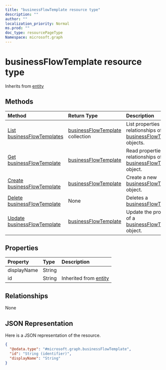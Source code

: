 ```yaml
---
title: "businessFlowTemplate resource type"
description: ""
author: ""
localization_priority: Normal
ms.prod: ""
doc_type: resourcePageType
Namespace: microsoft.graph
---
```



# businessFlowTemplate resource type




Inherits from [entity](../resources/entity.md)

## Methods
|Method|Return Type|Description|
|:---|:---|:---|
|[List businessFlowTemplates](../api/businessflowtemplate-list.md)|[businessFlowTemplate](../resources/businessFlowTemplate.md) collection|List properties and relationships of the [businessFlowTemplate](../resources/businessflowtemplate.md) objects.|
|[Get businessFlowTemplate](../api/businessflowtemplate-get.md)|[businessFlowTemplate](../resources/businessFlowTemplate.md)|Read properties and relationships of the [businessFlowTemplate](../resources/businessflowtemplate.md) object.|
|[Create businessFlowTemplate](../api/businessflowtemplate-post-businessflowtemplates.md)|[businessFlowTemplate](../resources/businessFlowTemplate.md)|Create a new [businessFlowTemplate](../resources/businessflowtemplate.md) object.|
|[Delete businessFlowTemplate](../api/businessflowtemplate-delete.md)|None|Deletes a [businessFlowTemplate](../resources/businessflowtemplate.md).|
|[Update businessFlowTemplate](../api/businessflowtemplate-update.md)|[businessFlowTemplate](../resources/businessFlowTemplate.md)|Update the properties of a [businessFlowTemplate](../resources/businessflowtemplate.md) object.|

## Properties
|Property|Type|Description|
|:---|:---|:---|
|displayName|String||
|id|String| Inherited from [entity](../resources/entity.md)|

## Relationships
None

## JSON Representation
Here is a JSON representation of the resource.
<!-- {
  "blockType": "resource",
  "keyProperty": "id",
  "@odata.type": "microsoft.graph.businessFlowTemplate",
  "baseType": "microsoft.graph.entity",
  "openType": false
}
-->
``` json
{
  "@odata.type": "#microsoft.graph.businessFlowTemplate",
  "id": "String (identifier)",
  "displayName": "String"
}
```

